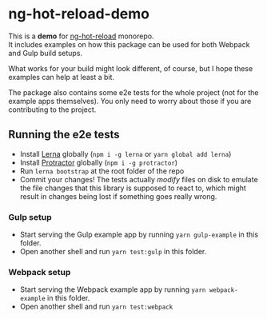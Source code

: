 # ng-hot-reload-demo

This is a **demo** for [ng-hot-reload](https://github.com/noppa/ng-hot-reload) monorepo.  
It includes examples on how this package can be used for both Webpack and Gulp build setups.

What works for your build might look different, of course, but I hope these examples can help at least a bit.

The package also contains some e2e tests for the whole project (not for the example apps themselves). You only need to worry about those if you are contributing to the project.

## Running the e2e tests

- Install [Lerna](https://github.com/lerna/lerna) globally (`npm i -g lerna` or `yarn global add lerna`)
- Install [Protractor](https://www.protractortest.org/#/) globally (`npm i -g protractor`)
- Run `lerna bootstrap` at the root folder of the repo
- Commit your changes! The tests actually _modify_ files on disk to emulate the file changes that this
library is supposed to react to, which might result in changes being lost if something goes really wrong.

### Gulp setup

- Start serving the Gulp example app by running `yarn gulp-example` in this folder.
- Open another shell and run `yarn test:gulp` in this folder.

### Webpack setup

- Start serving the Webpack example app by running `yarn webpack-example` in this folder.
- Open another shell and run `yarn test:webpack`

